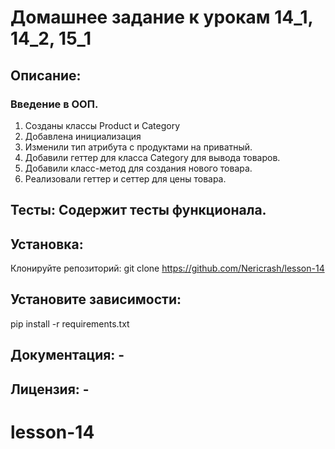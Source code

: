 # Домашнее задание к урокам 14_1, 14_2, 15_1
## Описание: 
### Введение в ООП. 
1. Созданы классы Product и Category
2. Добавлена инициализация
3. Изменили тип атрибута с продуктами на приватный.
4. Добавили геттер для класса Category для вывода товаров.
5. Добавили класс-метод для создания нового товара.
6. Реализовали геттер и сеттер для цены товара.
## Тесты: Содержит тесты функционала.
## Установка:
Клонируйте репозиторий: git clone https://github.com/Nericrash/lesson-14
## Установите зависимости:
pip install -r requirements.txt
## Документация: - 
## Лицензия: - 
# lesson-14